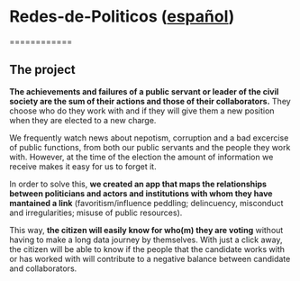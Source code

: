 # Redes-de-Politicos ([español](/LEEME.md))
============
## The project
**The achievements and failures of a public servant or leader of the civil society
are the sum of their actions and those of their collaborators.**
They choose who do they work with and if they will give them a new position
when they are elected to a new charge.

We frequently watch news about nepotism, corruption and a bad excercise 
of public functions, from both our public servants and the people they
work with. However, at the time of the election the amount of
information we receive makes it easy for us to forget it.

In order to solve this, **we created an app that maps
the relationships between politicians and actors and institutions with whom 
they have mantained a link** (favoritism/influence peddling;
delincuency, misconduct and  irregularities; misuse of public resources).

This way, **the citizen will easily know for who(m) they are
voting** without having to make a long data journey by themselves.
With just a click away, the citizen will be able to know if the people that the
candidate works with or has worked with will contribute to a negative balance
between candidate and collaborators.
